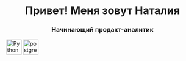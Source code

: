 <div id="header" align="center">
    <h1>Привет! Меня зовут Наталия</h1>
    <h3>Начинающий продакт-аналитик</h3>
</div>


<img src="https://cdn.jsdelivr.net/gh/devicons/devicon@latest/icons/python/python-original-wordmark.svg" title="Python" width="40" height="40"/>
<img src="https://cdn.jsdelivr.net/gh/devicons/devicon@latest/icons/postgresql/postgresql-original-wordmark.svg" title="postgresql" width="40" height="40"/>


                          

<!--
**lazuraim/lazuraim** is a ✨ _special_ ✨ repository because its `README.md` (this file) appears on your GitHub profile.

Here are some ideas to get you started:

- 🔭 I’m currently working on ...
- 🌱 I’m currently learning ...
- 👯 I’m looking to collaborate on ...
- 🤔 I’m looking for help with ...
- 💬 Ask me about ...
- 📫 How to reach me: ...
- 😄 Pronouns: ...
- ⚡ Fun fact: ...


